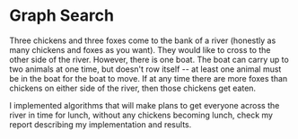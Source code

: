 # Graph Search

Three chickens and three foxes come to the bank of a river (honestly as many chickens and foxes as you want). They would like to cross to the other side of the river. However, there is one boat. The boat can carry up to two animals at one time, but doesn't row itself -- at least one animal must be in the boat for the boat to move. If at any time there are more foxes than chickens on either side of the river, then those chickens get eaten. 

I implemented algorithms that will make plans to get everyone across the river in time for lunch, without any chickens becoming lunch, check my report describing my implementation and results.
